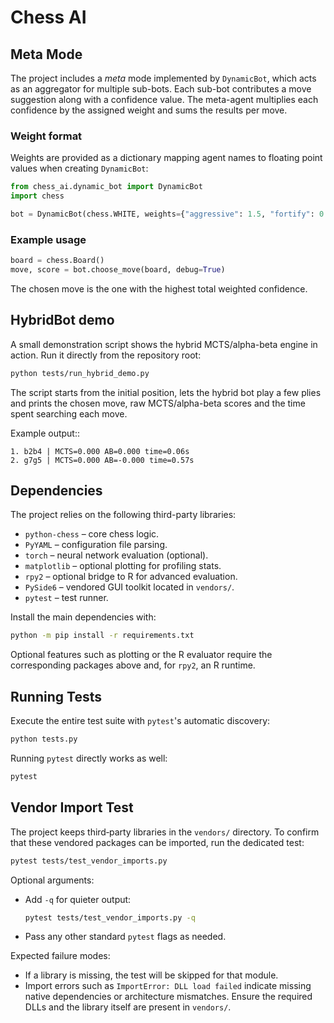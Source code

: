 # Chess AI

## Meta Mode

The project includes a *meta* mode implemented by `DynamicBot`, which acts as an
aggregator for multiple sub-bots. Each sub-bot contributes a move suggestion
along with a confidence value.  The meta-agent multiplies each confidence by the
assigned weight and sums the results per move.

### Weight format

Weights are provided as a dictionary mapping agent names to floating point
values when creating `DynamicBot`:

```python
from chess_ai.dynamic_bot import DynamicBot
import chess

bot = DynamicBot(chess.WHITE, weights={"aggressive": 1.5, "fortify": 0.5})
```

### Example usage

```python
board = chess.Board()
move, score = bot.choose_move(board, debug=True)
```

The chosen move is the one with the highest total weighted confidence.

## HybridBot demo

A small demonstration script shows the hybrid MCTS/alpha-beta engine in action.
Run it directly from the repository root:

```bash
python tests/run_hybrid_demo.py
```

The script starts from the initial position, lets the hybrid bot play a few
plies and prints the chosen move, raw MCTS/alpha-beta scores and the time spent
searching each move.

Example output::

```text
1. b2b4 | MCTS=0.000 AB=0.000 time=0.06s
2. g7g5 | MCTS=0.000 AB=-0.000 time=0.57s
```
## Dependencies

The project relies on the following third-party libraries:

- `python-chess` – core chess logic.
- `PyYAML` – configuration file parsing.
- `torch` – neural network evaluation (optional).
- `matplotlib` – optional plotting for profiling stats.
- `rpy2` – optional bridge to R for advanced evaluation.
- `PySide6` – vendored GUI toolkit located in `vendors/`.
- `pytest` – test runner.

Install the main dependencies with:

```bash
python -m pip install -r requirements.txt
```

Optional features such as plotting or the R evaluator require the corresponding packages above and, for `rpy2`, an R runtime.


## Running Tests

Execute the entire test suite with `pytest`'s automatic discovery:

```bash
python tests.py
```

Running `pytest` directly works as well:

```bash
pytest
```

## Vendor Import Test

The project keeps third‑party libraries in the `vendors/` directory. To confirm
that these vendored packages can be imported, run the dedicated test:

```bash
pytest tests/test_vendor_imports.py
```

Optional arguments:

- Add `-q` for quieter output:

  ```bash
  pytest tests/test_vendor_imports.py -q
  ```
- Pass any other standard `pytest` flags as needed.

Expected failure modes:

- If a library is missing, the test will be skipped for that module.
- Import errors such as `ImportError: DLL load failed` indicate missing native
  dependencies or architecture mismatches. Ensure the required DLLs and the
  library itself are present in `vendors/`.

